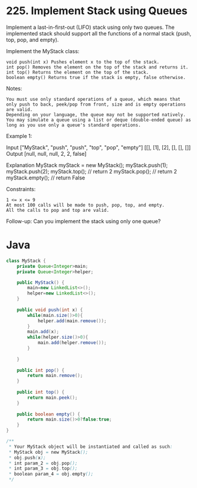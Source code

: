 # 225. Implement Stack using Queues

Implement a last-in-first-out (LIFO) stack using only two queues. The implemented stack should support all the functions of a normal stack (push, top, pop, and empty).

Implement the MyStack class:

    void push(int x) Pushes element x to the top of the stack.
    int pop() Removes the element on the top of the stack and returns it.
    int top() Returns the element on the top of the stack.
    boolean empty() Returns true if the stack is empty, false otherwise.

Notes:

    You must use only standard operations of a queue, which means that only push to back, peek/pop from front, size and is empty operations are valid.
    Depending on your language, the queue may not be supported natively. You may simulate a queue using a list or deque (double-ended queue) as long as you use only a queue's standard operations.

 

Example 1:

Input
["MyStack", "push", "push", "top", "pop", "empty"]
[[], [1], [2], [], [], []]
Output
[null, null, null, 2, 2, false]

Explanation
MyStack myStack = new MyStack();
myStack.push(1);
myStack.push(2);
myStack.top(); // return 2
myStack.pop(); // return 2
myStack.empty(); // return False


Constraints:

    1 <= x <= 9
    At most 100 calls will be made to push, pop, top, and empty.
    All the calls to pop and top are valid.

 

Follow-up: Can you implement the stack using only one queue?

# Java
```java
class MyStack {
    private Queue<Integer>main;
    private Queue<Integer>helper;

    public MyStack() {
        main=new LinkedList<>();
        helper=new LinkedList<>();
    }
    
    public void push(int x) {
        while(main.size()>0){
            helper.add(main.remove());
        }
        main.add(x);
        while(helper.size()>0){
            main.add(helper.remove());
        }
        
    }
    
    public int pop() {
        return main.remove();
    }
    
    public int top() {
        return main.peek();
    }
    
    public boolean empty() {
        return main.size()>0?false:true;
    }
}

/**
 * Your MyStack object will be instantiated and called as such:
 * MyStack obj = new MyStack();
 * obj.push(x);
 * int param_2 = obj.pop();
 * int param_3 = obj.top();
 * boolean param_4 = obj.empty();
 */
 ```
